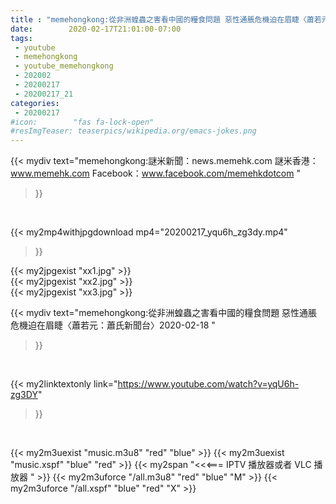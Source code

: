 ```yaml
---
title : "memehongkong:從非洲蝗蟲之害看中國的糧食問題 惡性通脹危機迫在眉睫〈蕭若元：蕭氏新聞台〉2020-02-18 "
date:        2020-02-17T21:01:00-07:00
tags:
 - youtube
 - memehongkong
 - youtube_memehongkong
 - 202002
 - 20200217
 - 20200217_21
categories:
 - 20200217
#icon:        "fas fa-lock-open"
#resImgTeaser: teaserpics/wikipedia.org/emacs-jokes.png
---
```


{{< mydiv text="memehongkong:謎米新聞：news.memehk.com 謎米香港： www.memehk.com Facebook：www.facebook.com/memehkdotcom "
>}}
<br>


{{< my2mp4withjpgdownload mp4="20200217_yqu6h_zg3dy.mp4"
>}}

{{< my2jpgexist "xx1.jpg" >}}<br>
{{< my2jpgexist "xx2.jpg" >}}<br>
{{< my2jpgexist "xx3.jpg" >}}<br>



{{< mydiv text="memehongkong:從非洲蝗蟲之害看中國的糧食問題 惡性通脹危機迫在眉睫〈蕭若元：蕭氏新聞台〉2020-02-18 "
>}}
<br>

{{< my2linktextonly link="https://www.youtube.com/watch?v=yqU6h-zg3DY"
>}}


<br>

{{< my2m3uexist "music.m3u8" "red"  "blue" >}} {{< my2m3uexist "music.xspf" "blue" "red"  >}} {{< my2span "<<<=== IPTV 播放器或者 VLC 播放器 " >}} {{< my2m3uforce "/all.m3u8" "red"  "blue" "M" >}} {{< my2m3uforce "/all.xspf" "blue" "red"  "X" >}} 

